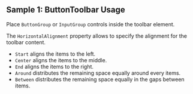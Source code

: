 ## Sample 1: ButtonToolbar Usage

Place `ButtonGroup` or `InputGroup` controls inside the toolbar element.

The `HorizontalAlignment` property allows to specify the alignment for the toolbar content.

* `Start` aligns the items to the left.
* `Center` aligns the items to the middle.
* `End` aligns the items to the right.
* `Around` distributes the remaining space equally around every items.
* `Between` distributes the remaining space equally in the gaps between items.